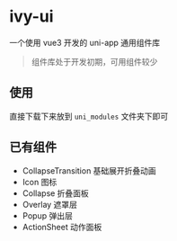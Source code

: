 # ivy-ui

一个使用 vue3 开发的 uni-app 通用组件库

> 组件库处于开发初期，可用组件较少

## 使用

直接下载下来放到 `uni_modules` 文件夹下即可

## 已有组件

- CollapseTransition 基础展开折叠动画
- Icon 图标
- Collapse 折叠面板
- Overlay 遮罩层
- Popup 弹出层
- ActionSheet 动作面板


